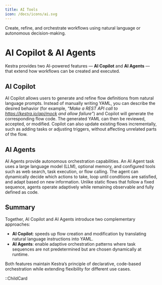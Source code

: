 ```yaml
---
title: AI Tools
icon: /docs/icons/ai.svg
---
```


Create, refine, and orchestrate workflows using natural language or autonomous decision-making.

# AI Copilot & AI Agents

Kestra provides two AI-powered features — **AI Copilot** and **AI Agents** — that extend how workflows can be created and executed.

## AI Copilot

AI Copilot allows users to generate and refine flow definitions from natural language prompts. Instead of manually writing YAML, you can describe the desired behavior (for example, *“Make a REST API call to https://kestra.io/api/mock and allow failure”*) and Copilot will generate the corresponding flow code. The generated YAML can then be reviewed, accepted, or modified. Copilot can also update existing flows incrementally, such as adding tasks or adjusting triggers, without affecting unrelated parts of the flow.

## AI Agents

AI Agents provide autonomous orchestration capabilities. An AI Agent task uses a large language model (LLM), optional memory, and configured tools such as web search, task execution, or flow calling. The agent can dynamically decide which actions to take, loop until conditions are satisfied, and adapt based on new information. Unlike static flows that follow a fixed sequence, agents operate adaptively while remaining observable and fully defined as code.

## Summary

Together, AI Copilot and AI Agents introduce two complementary approaches:
- **AI Copilot**: speeds up flow creation and modification by translating natural language instructions into YAML.
- **AI Agents**: enable adaptive orchestration patterns where task sequences are not predetermined but are chosen dynamically at runtime.

Both features maintain Kestra’s principle of declarative, code-based orchestration while extending flexibility for different use cases.

::ChildCard
